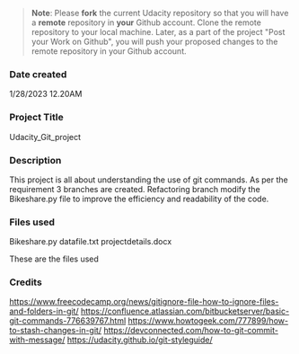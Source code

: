 >**Note**: Please **fork** the current Udacity repository so that you will have a **remote** repository in **your** Github account. Clone the remote repository to your local machine. Later, as a part of the project "Post your Work on Github", you will push your proposed changes to the remote repository in your Github account.

### Date created

1/28/2023 12.20AM


### Project Title

Udacity_Git_project 


### Description


This project is all about understanding the use of git commands. As per the requirement 3 branches are created. 
Refactoring branch modify the Bikeshare.py file to improve the efficiency and readability of the code.

### Files used

Bikeshare.py
datafile.txt
projectdetails.docx
 
These are the files used



### Credits

https://www.freecodecamp.org/news/gitignore-file-how-to-ignore-files-and-folders-in-git/
https://confluence.atlassian.com/bitbucketserver/basic-git-commands-776639767.html
https://www.howtogeek.com/777899/how-to-stash-changes-in-git/
https://devconnected.com/how-to-git-commit-with-message/
https://udacity.github.io/git-styleguide/

